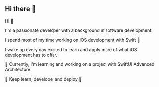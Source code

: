 ## Hi there 👋

Hi 👋

I'm a passionate developer with a background in software development.

I spend most of my time working on iOS development with Swift 🦉

I wake up every day excited to learn and apply more of what iOS development has to offer. 

:speech_balloon: Currently, I'm learning and working on a project with SwiftUI Advanced Architecture.

:running:  Keep learn, develope, and deploy :running:
